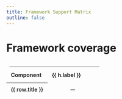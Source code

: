```yaml
---
title: Framework Support Matrix
outline: false
---
```


<script setup>
import { computed } from 'vue'
import { useData } from 'vitepress'

// 1) Load all component data.json files (relative to this page inside /components)
const modules = import.meta.glob('./**/data.json', { eager: true })

// 2) Normalize framework names to your canonical headers
const NAME_MAP = {
  'react-beta': 'React 19',
  'react19': 'React 19',
  'react 19': 'React 19',
  'react': 'React',
  'vue': 'Vue',
  'elements': 'Elements',
  'android': 'Android',
  'ios': 'iOS'
}
const CANONICAL = ['React', 'React 19', 'Vue', 'Elements', 'Android', 'iOS']

// 3) Normalize statuses to your four values
function normalizeStatus(s) {
  const v = (s || '').toLowerCase()
  if (v === 'released' || v === 'supported') return 'supported'
  if (v === 'developing' || v === 'in-progress' || v === 'wip') return 'developing'
  if (v === 'planned' || v === 'todo') return 'planned'
  return v ? 'unsupported' : '' // empty when missing
}

// 4) Dark/light palette
const { isDark } = useData()
const palette = computed(() => isDark.value
  ? { label: '2f3136', supported: '2e7d32', developing: 'a46000', planned: '0b5fad', unsupported: '6e6e6e', logo: 'ffffff' }
  : { label: 'f2f3f5', supported: '2e7d32', developing: 'a46000', planned: '0b5fad', unsupported: '9e9e9e', logo: '000000' }
)

function badgeUrl({ label, status, logo }) {
  const p = palette.value
  const color = p[status] || p.unsupported
  const safeLabel = encodeURIComponent(label)
  const safeStatus = encodeURIComponent(status)
  return `https://img.shields.io/badge/${safeLabel}-${safeStatus}-${color}?logo=${logo}&style=flat&labelColor=${p.label}&logoColor=${p.logo}`
}

function logoFor(framework) {
  switch (framework) {
    case 'React':
    case 'React 19': return 'react'
    case 'Vue':      return 'vue.js'
    case 'Elements': return 'webcomponentsdotorg'
    case 'Android':  return 'android'
    case 'iOS':      return 'apple'
    default:         return ''
  }
}

// 5) Build rows from the JSON
function slugFromPath(path) {
  // ./button/data.json or ./components/button/data.json -> button
  const m = path.match(/(?:^|\/)components?\/([^/]+)\/data\.json$/) || path.match(/\/([^/]+)\/data\.json$/)
  return m ? m[1] : path
}

function normalizeName(raw) {
  const key = String(raw || '').toLowerCase().trim()
  return NAME_MAP[key] || raw
}

// rows: { title, slug, statuses: { [framework]: 'supported'|'developing'|'planned'|'unsupported'|'' } }
const rows = Object.entries(modules)
  .map(([path, mod]) => {
    const data = (mod && mod.default) ? mod.default : mod
    const slug = slugFromPath(path)
    const title = data?.title || slug
    const statuses = Object.create(null)

    const frameworks = Array.isArray(data?.frameworks) ? data.frameworks : []
    for (const fw of frameworks) {
      const name = normalizeName(fw.name)
      if (!CANONICAL.includes(name)) continue // skip non-code entries like Figma
      statuses[name] = normalizeStatus(fw.status)
    }

    for (const key of CANONICAL) {
      if (!(key in statuses)) statuses[key] = ''
    }

    return { title, slug, statuses }
  })
  .sort((a, b) => a.title.localeCompare(b.title))

// 6) Counts per framework for "supported"
const counts = {}
for (const key of CANONICAL) {
  counts[key] = rows.filter(r => r.statuses[key] === 'supported').length
}

// 7) Headers as { key, label } so we can show "React (32)" but still index with the key
const headers = CANONICAL.map(key => ({ key, label: `${key} (${counts[key]})` }))
</script>
# Framework coverage
<div class="matrix-wrap">
  <table class="matrix">
    <thead>
      <tr>
        <th class="sticky left">Component</th>
        <th v-for="h in headers" :key="h.key" class="sticky">
          {{ h.label }}
        </th>
      </tr>
    </thead>
    <tbody>
      <tr v-for="row in rows" :key="row.slug">
        <th class="left">
          <a :href="`/docs/components/${row.slug}/`">{{ row.title }}</a>
        </th>
        <td v-for="h in headers" :key="h.key" class="cell">
          <span v-if="row.statuses[h.key] === ''" class="na" aria-label="No data">—</span>
          <img
            v-else
            class="badge"
            :alt="`${h.key}: ${row.statuses[h.key]}`"
            :src="badgeUrl({ label: h.key, status: row.statuses[h.key], logo: logoFor(h.key) })"
            height="18"
            loading="lazy"
            decoding="async"
          />
        </td>
      </tr>
    </tbody>
  </table>
</div>

<style>
.matrix-wrap {
  overflow: auto;
  margin: 1rem 0 2rem;
  xborder: 1px solid var(--vp-c-divider);
  xborder-radius: 10px;
  margin-right: calc(-1 * var(--vp-sidebar-width)); /* pull to the right */
}

/* Table basics */
.matrix {
  width: 100%;
  border-collapse: separate;
  border-spacing: 0;
  font-size: 14px;
  border-radius: 10px;
}

/* Header */
.matrix thead th {
  position: sticky;
  top: 0;
  z-index: 2;
  background: var(--vp-c-bg);
  border-bottom: 1px solid var(--vp-c-divider);
  text-align: left;
  padding: .75rem .75rem;
  white-space: nowrap;
}

/* First column sticky */
.matrix th.left {
  position: sticky;
  left: 0;
  z-index: 3;
  background: var(--vp-c-bg);
  border-right: 1px solid var(--vp-c-divider);
}

/* Body cells */
.matrix tbody th.left {
  text-align: left;
  font-weight: 600;
  padding: .5rem .75rem;
  white-space: nowrap;
}

.matrix .cell {
  padding: .35rem .5rem;
  text-align: center;
  vertical-align: middle;
  min-width: 120px; /* keeps badges from squishing too hard */
  border-bottom: 1px solid var(--vp-c-divider);
}

.matrix .badge {
  height: 18px;
  vertical-align: middle;
}

.matrix .na {
  color: var(--vp-c-text-3);
  font-size: 12px;
}
</style>
